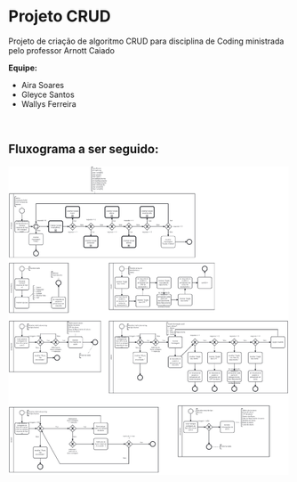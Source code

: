 # Projeto CRUD

Projeto de criação de algoritmo CRUD para disciplina de Coding ministrada pelo professor Arnott Caiado

**Equipe:**
* Aira Soares
* Gleyce Santos
* Wallys Ferreira

<p> <br> </p>

## Fluxograma a ser seguido:
![alt_text](Fluxograma-crud.png)
